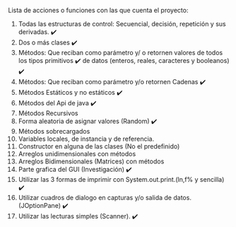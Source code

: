 Lista de acciones o funciones con las que cuenta el proyecto:

1. Todas las estructuras de control: Secuencial, decisión, repetición y sus derivadas. ✔️ 
2. Dos o más clases ✔️
3. Métodos: Que reciban como parámetro y/ o retornen valores de todos los tipos primitivos ✔️
de datos (enteros, reales, caracteres y booleanos) ✔️
4. Métodos: Que reciban como parámetro y/o retornen Cadenas ✔️
5. Métodos Estáticos y no estáticos ✔️
6. Métodos del Api de java ✔️
7. Métodos Recursivos 
8. Forma aleatoria de asignar valores (Random) ✔️
9. Métodos sobrecargados 
10. Variables locales, de instancia y de referencia. 
11. Constructor en alguna de las clases (No el predefinido) 
12. Arreglos unidimensionales con métodos 
13. Arreglos Bidimensionales (Matrices) con métodos 
14. Parte grafica del GUI (Investigación) ✔️
15. Utilizar las 3 formas de imprimir con System.out.print.(ln,f% y sencilla) ✔️
16. Utilizar cuadros de dialogo en capturas y/o salida de datos. (JOptionPane) ✔️
17. Utilizar las lecturas simples (Scanner). ✔️
